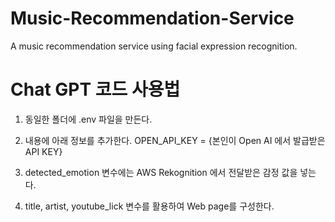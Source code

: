 # Music-Recommendation-Service

A music recommendation service using facial expression recognition.

# Chat GPT 코드 사용법

1. 동일한 폴더에 .env 파일을 만든다.
2. 내용에 아래 정보를 추가한다.
   OPEN_API_KEY = {본인이 Open AI 에서 발급받은 API KEY}

3. detected_emotion 변수에는 AWS Rekognition 에서 전달받은 감정 값을 넣는다.
4. title, artist, youtube_lick 변수를 활용하여 Web page를 구성한다.
